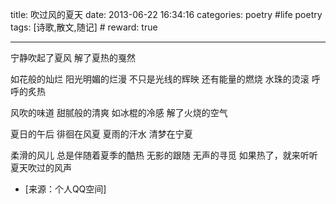 title: 吹过风的夏天
date: 2013-06-22 16:34:16
categories: poetry #life poetry
tags: [诗歌,散文,随记]  # <!--more-->
reward: true

---

宁静吹起了夏风
解了夏热的戛然

<!--more-->

如花般的灿烂
阳光明媚的烂漫
不只是光线的辉映
还有能量的燃烧
水珠的烫滚
呼呼的炙热


风吹的味道
甜腻般的清爽
如冰棍的冷感
解了火烧的空气


夏日的午后
徘徊在风夏
夏雨的汗水
清梦在宁夏


柔滑的风儿
总是伴随着夏季的酷热
无影的跟随
无声的寻觅
如果热了，就来听听
夏天吹过的风声

- [来源：个人QQ空间]